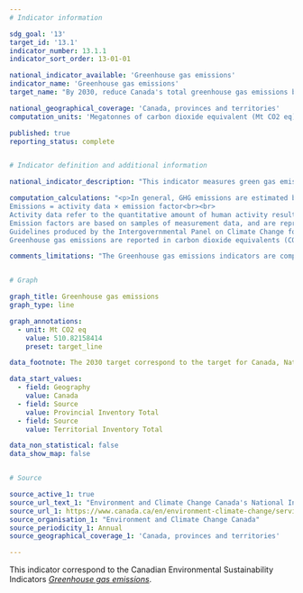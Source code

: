```yaml
---
# Indicator information

sdg_goal: '13'
target_id: '13.1'
indicator_number: 13.1.1
indicator_sort_order: 13-01-01

national_indicator_available: 'Greenhouse gas emissions'
indicator_name: 'Greenhouse gas emissions'
target_name: "By 2030, reduce Canada's total greenhouse gas emissions by 40 to 45%, relative to 2005 emission levels. By 2050, achieve economy-wide net-zero greenhouse gas emissions."

national_geographical_coverage: 'Canada, provinces and territories'
computation_units: 'Megatonnes of carbon dioxide equivalent (Mt CO2 eq)'

published: true
reporting_status: complete


# Indicator definition and additional information

national_indicator_description: "This indicator measures green gas emissions. Greenhouse gases (GHGs) are the atmospheric gases responsible for causing global warming and climate change. The major GHGs are carbon dioxide (CO2), methane (CH4) and nitrous oxide (N20). <em>(definition from United Nations Climate Change)</em>"

computation_calculations: "<p>In general, GHG emissions are estimated by multiplying activity data by the associated emission factor.<br>
Emissions = activity data × emission factor<br><br>
Activity data refer to the quantitative amount of human activity resulting in emissions during a given time period. The annual activity data for fuel combustion sources, for example, are the total amounts of fuel burned over a year.<br><br>
Emission factors are based on samples of measurement data, and are representative rates of emissions for a given activity level under a given set of operating conditions. It is the estimated average emission rate of a given pollutant for a given source, relative to units of activity.<br><br>
Guidelines produced by the Intergovernmental Panel on Climate Change for countries reporting to the United Nations Framework Convention on Climate Change provide various methods for calculating GHG emissions from a given human activity. The methods for estimating emissions are divided into 'tiers,' each encompassing different levels of activity and technological detail. The same general structure is used for all tiers, while the level of detail at which the calculations are carried out can vary.<br><br>
Greenhouse gas emissions are reported in carbon dioxide equivalents (CO2 eq), determined by multiplying the amount of emissions of a particular greenhouse gas by the global warming potential of that gas. <em>(ECCC)</em></p>"

comments_limitations: "The Greenhouse gas emissions indicators are comprehensive but some emission sources have not been included in the indicators because they are not reported in the National Inventory Report. Owing to their relatively small contributions to the total emissions, these excluded sources do not significantly affect the overall completeness of the inventory. A detailed explanation of the excluded emission sources can be found in Annex 5 of the National Inventory Report. Although reported in the National Inventory Report, emissions and removals from the land use, land use change and forestry sector are excluded from national totals and subsequently not reported as part of the Greenhouse gas emissions indicators. <em>(ECCC)</em>"


# Graph

graph_title: Greenhouse gas emissions
graph_type: line

graph_annotations:
  - unit: Mt CO2 eq
    value: 510.82158414
    preset: target_line

data_footnote: The 2030 target correspond to the target for Canada, National Inventory Total only

data_start_values:
  - field: Geography
    value: Canada
  - field: Source
    value: Provincial Inventory Total
  - field: Source
    value: Territorial Inventory Total

data_non_statistical: false
data_show_map: false


# Source

source_active_1: true
source_url_text_1: "Environment and Climate Change Canada's National Inventory Report 1990-2018: Greenhouse Gas Sources and Sinks in Canada"
source_url_1: https://www.canada.ca/en/environment-climate-change/services/environmental-indicators/greenhouse-gas-emissions.html
source_organisation_1: "Environment and Climate Change Canada"
source_periodicity_1: Annual
source_geographical_coverage_1: 'Canada, provinces and territories'

---
```

This indicator correspond to the Canadian Environmental Sustainability Indicators <a href="https://www.canada.ca/en/environment-climate-change/services/environmental-indicators/greenhouse-gas-emissions.html"> <em>Greenhouse gas emissions</em></a>.
